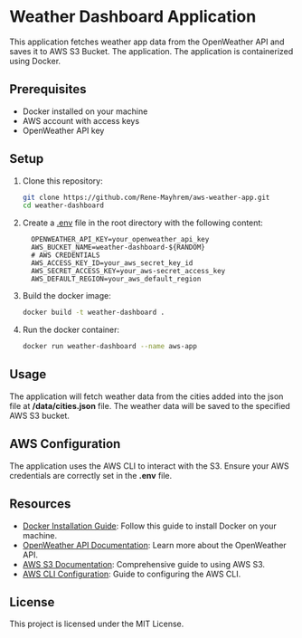 # Weather Dashboard Application

This application fetches weather app data from the OpenWeather API and saves it to AWS S3 Bucket. The application. The application is containerized using Docker.

## Prerequisites

- Docker installed on your machine
- AWS account with access keys
- OpenWeather API key

## Setup

1. Clone this repository:
    ```sh
    git clone https://github.com/Rene-Mayhrem/aws-weather-app.git
    cd weather-dashboard
    ```

2. Create a [.env](https://dotenvx.com/docs/env-file) file in the root directory with the following content:

    ```properties
      OPENWEATHER_API_KEY=your_openweather_api_key
      AWS_BUCKET_NAME=weather-dashboard-${RANDOM}
      # AWS CREDENTIALS
      AWS_ACCESS_KEY_ID=your_aws_secret_key_id
      AWS_SECRET_ACCESS_KEY=your_aws-secret_access_key
      AWS_DEFAULT_REGION=your_aws_default_region
    ```

3. Build the docker image:

    ```sh
    docker build -t weather-dashboard .
    ```
4. Run the docker container:

    ```sh
    docker run weather-dashboard --name aws-app
    ```

## Usage 

The application will fetch weather data from the cities added into the json file at **/data/cities.json** file. The weather data will be saved to the specified AWS S3 bucket.

## AWS Configuration

The application uses the AWS CLI to interact with the S3. Ensure your AWS credentials are correctly set in the **.env** file.

## Resources

- [Docker Installation Guide](https://docs.docker.com/get-docker/): Follow this guide to install Docker on your machine.
- [OpenWeather API Documentation](https://openweathermap.org/api): Learn more about the OpenWeather API.
- [AWS S3 Documentation](https://docs.aws.amazon.com/s3/index.html): Comprehensive guide to using AWS S3.
- [AWS CLI Configuration](https://docs.aws.amazon.com/cli/latest/userguide/cli-configure-files.html): Guide to configuring the AWS CLI.

## License 

This project is licensed under the MIT License.
